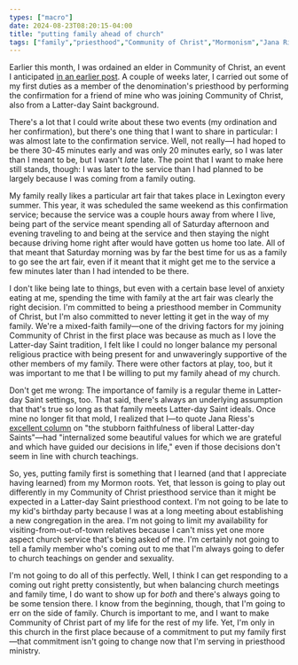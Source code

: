 ```yaml
---
types: ["macro"]
date: 2024-08-23T08:20:15-04:00
title: "putting family ahead of church"
tags: ["family","priesthood","Community of Christ","Mormonism","Jana Riess"]
---
```


Earlier this month, I was ordained an elder in Community of Christ, an event I anticipated [in an earlier post](https://spencergreenhalgh.com/communities/giving-ordination-another-go/). A couple of weeks later, I carried out some of my first duties as a member of the denomination's priesthood by performing the confirmation for a friend of mine who was joining Community of Christ, also from a Latter-day Saint background.

There's a lot that I could write about these two events (my ordination and her confirmation), but there's one thing that I want to share in particular: I was almost late to the confirmation service. Well, not really—I had hoped to be there 30-45 minutes early and was only 20 minutes early, so I was later than I meant to be, but I wasn't *late* late. The point that I want to make here still stands, though: I was later to the service than I had planned to be largely because I was coming from a family outing. 

My family really likes a particular art fair that takes place in Lexington every summer. This year, it was scheduled the same weekend as this confirmation service; because the service was a couple hours away from where I live, being part of the service meant spending all of Saturday afternoon and evening traveling to and being at the service and then staying the night because driving home right after would have gotten us home too late. All of that meant that Saturday morning was by far the best time for us as a family to go see the art fair, even if it meant that it might get me to the service a few minutes later than I had intended to be there.

I don't like being late to things, but even with a certain base level of anxiety eating at me, spending the time with family at the art fair was clearly the right decision. I'm committed to being a priesthood member in Community of Christ, but I'm also committed to never letting it get in the way of my family. We're a mixed-faith family—one of the driving factors for my joining Community of Christ in the first place was because as much as I love the Latter-day Saint tradition, I felt like I could no longer balance my personal religious practice with being present for and unwaveringly supportive of the other members of my family. There were other factors at play, too, but it was important to me that I be willing to put my family ahead of my church. 

Don't get me wrong: The importance of family is a regular theme in Latter-day Saint settings, too. That said, there's always an underlying assumption that that's true so long as that family meets Latter-day Saint ideals. Once mine no longer fit that mold, I realized that I—to quote Jana Riess's [excellent column](https://www.sltrib.com/religion/2019/12/12/jana-riess-stubborn/) on "the stubborn faithfulness of liberal Latter-day Saints"—had "internalized some beautiful values for which we are grateful and which have guided our decisions in life," even if those decisions don't seem in line with church teachings.

So, yes, putting family first is something that I learned (and that I appreciate having learned) from my Mormon roots. Yet, that lesson is going to play out differently in my Community of Christ priesthood service than it might be expected in a Latter-day Saint priesthood context. I'm not going to be late to my kid's birthday party because I was at a long meeting about establishing a new congregation in the area. I'm not going to limit my availability for visiting-from-out-of-town relatives because I can't miss yet one more aspect church service that's being asked of me. I'm certainly not going to tell a family member who's coming out to me that I'm always going to defer to church teachings on gender and sexuality.

I'm not going to do all of this perfectly. Well, I think I can get responding to a coming out right pretty consistently, but when balancing church meetings and family time, I do want to show up for *both* and there's always going to be some tension there. I know from the beginning, though, that I'm going to err on the side of family. Church is important to me, and I want to make Community of Christ part of my life for the rest of my life. Yet, I'm only in this church in the first place because of a commitment to put my family first—that commitment isn't going to change now that I'm serving in priesthood ministry.
